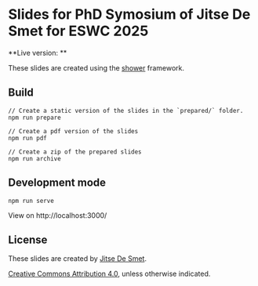 # Slides for PhD Symosium of Jitse De Smet for ESWC 2025

**Live version: **

These slides are created using the [shower](https://github.com/shower/shower) framework.

## Build

```
// Create a static version of the slides in the `prepared/` folder.
npm run prepare

// Create a pdf version of the slides
npm run pdf

// Create a zip of the prepared slides
npm run archive
```

## Development mode

```
npm run serve
```

View on http://localhost:3000/

## License

These slides are created by [Jitse De Smet](https://jitsedesmet.be/).

[Creative Commons Attribution 4.0](https://creativecommons.org/licenses/by/4.0/), unless otherwise indicated.
